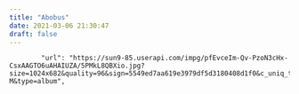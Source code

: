 ```yaml
---
title: "Abobus"
date: 2021-03-06 21:30:47
draft: false
---
```


            "url": "https://sun9-85.userapi.com/impg/pfEvceIm-Qv-PzoN3cHx-CsxAAGTO6uAHAIUZA/5PMkL8QBXio.jpg?size=1024x682&quality=96&sign=5549ed7aa619e3979df5d3180408d1f0&c_uniq_tag=2kCQg2UCnKwBoELQvGAZzjtBfWnZlp9ZQYReG2SpD-M&type=album",
